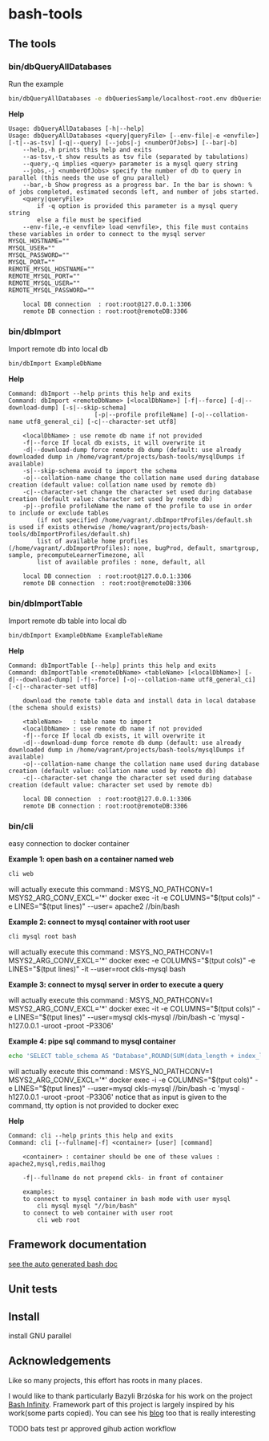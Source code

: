# bash-tools

## The tools
### bin/dbQueryAllDatabases

Run the example
```bash
bin/dbQueryAllDatabases -e dbQueriesSample/localhost-root.env dbQueriesSample/databaseSize.sql
```

**Help**
```
Usage: dbQueryAllDatabases [-h|--help]
Usage: dbQueryAllDatabases <query|queryFile> [--env-file|-e <envfile>] [-t|--as-tsv] [-q|--query] [--jobs|-j <numberOfJobs>] [--bar|-b]
    --help,-h prints this help and exits
    --as-tsv,-t show results as tsv file (separated by tabulations)
    --query,-q implies <query> parameter is a mysql query string
    --jobs,-j <numberOfJobs> specify the number of db to query in parallel (this needs the use of gnu parallel)
    --bar,-b Show progress as a progress bar. In the bar is shown: % of jobs completed, estimated seconds left, and number of jobs started.
    <query|queryFile>
        if -q option is provided this parameter is a mysql query string
        else a file must be specified
    --env-file,-e <envfile> load <envfile>, this file must contains these variables in order to connect to the mysql server
MYSQL_HOSTNAME=""
MYSQL_USER=""
MYSQL_PASSWORD=""
MYSQL_PORT=""
REMOTE_MYSQL_HOSTNAME=""
REMOTE_MYSQL_PORT=""
REMOTE_MYSQL_USER=""
REMOTE_MYSQL_PASSWORD=""

    local DB connection  : root:root@127.0.0.1:3306
    remote DB connection : root:root@remoteDB:3306
```

### bin/dbImport
Import remote db into local db
```bash
bin/dbImport ExampleDbName
```

**Help**
```
Command: dbImport --help prints this help and exits
Command: dbImport <remoteDbName> [<localDbName>] [-f|--force] [-d|--download-dump] [-s|--skip-schema]
                        [-p|--profile profileName] [-o|--collation-name utf8_general_ci] [-c|--character-set utf8]

    <localDbName> : use remote db name if not provided
    -f|--force If local db exists, it will overwrite it
    -d|--download-dump force remote db dump (default: use already downloaded dump in /home/vagrant/projects/bash-tools/mysqlDumps if available)
    -s|--skip-schema avoid to import the schema
    -o|--collation-name change the collation name used during database creation (default value: collation name used by remote db)
    -c|--character-set change the character set used during database creation (default value: character set used by remote db)
    -p|--profile profileName the name of the profile to use in order to include or exclude tables
        (if not specified /home/vagrant/.dbImportProfiles/default.sh  is used if exists otherwise /home/vagrant/projects/bash-tools/dbImportProfiles/default.sh)
        list of available home profiles (/home/vagrant/.dbImportProfiles): none, bugProd, default, smartgroup, sample, precomputeLearnerTimezone, all
        list of available profiles : none, default, all

    local DB connection  : root:root@127.0.0.1:3306
    remote DB connection  : root:root@remoteDB:3306
```

### bin/dbImportTable
Import remote db table into local db
```bash
bin/dbImport ExampleDbName ExampleTableName
```

**Help**
```
Command: dbImportTable [--help] prints this help and exits
Command: dbImportTable <remoteDbName> <tableName> [<localDbName>] [-d|--download-dump] [-f|--force] [-o|--collation-name utf8_general_ci] [-c|--character-set utf8]

    download the remote table data and install data in local database (the schema should exists)

    <tableName>   : table name to import
    <localDbName> : use remote db name if not provided
    -f|--force If local db exists, it will overwrite it
    -d|--download-dump force remote db dump (default: use already downloaded dump in /home/vagrant/projects/bash-tools/mysqlDumps if available)
    -o|--collation-name change the collation name used during database creation (default value: collation name used by remote db)
    -c|--character-set change the character set used during database creation (default value: character set used by remote db)

    local DB connection  : root:root@127.0.0.1:3306
    remote DB connection : root:root@remoteDB:3306
```

### bin/cli

easy connection to docker container

**Example 1: open bash on a container named web**
```bash
cli web
```
will actually execute this command : MSYS_NO_PATHCONV=1 MSYS2_ARG_CONV_EXCL='*' docker exec -it -e COLUMNS="$(tput cols)" -e LINES="$(tput lines)" --user= apache2 //bin/bash

**Example 2: connect to mysql container with root user**
```bash
cli mysql root bash
```
will actually execute this command : MSYS_NO_PATHCONV=1 MSYS2_ARG_CONV_EXCL='*' docker exec -e COLUMNS="$(tput cols)" -e LINES="$(tput lines)" -it --user=root ckls-mysql bash

**Example 3: connect to mysql server in order to execute a query**

will actually execute this command : MSYS_NO_PATHCONV=1 MSYS2_ARG_CONV_EXCL='*' docker exec -it -e COLUMNS="$(tput cols)" -e LINES="$(tput lines)" --user=mysql ckls-mysql //bin/bash -c 'mysql -h127.0.0.1 -uroot -proot -P3306'

**Example 4: pipe sql command to mysql container** 
```bash
echo 'SELECT table_schema AS "Database",ROUND(SUM(data_length + index_length) / 1024 / 1024, 2) AS "Size (MB)" FROM information_schema.TABLES' | bin/cli mysql
```
will actually execute this command : MSYS_NO_PATHCONV=1 MSYS2_ARG_CONV_EXCL='*' docker exec -i -e COLUMNS="$(tput cols)" -e LINES="$(tput lines)" --user=mysql ckls-mysql //bin/bash -c 'mysql -h127.0.0.1 -uroot -proot -P3306'
notice that as input is given to the command, tty option is not provided to docker exec

**Help**
```
Command: cli --help prints this help and exits
Command: cli [--fullname|-f] <container> [user] [command]

    <container> : container should be one of these values : apache2,mysql,redis,mailhog

    -f|--fullname do not prepend ckls- in front of container

    examples:
    to connect to mysql container in bash mode with user mysql
        cli mysql mysql "//bin/bash"
    to connect to web container with user root
        cli web root
```

## Framework documentation

[see the auto generated bash doc](doc/Index.md)

## Unit tests

## Install
install GNU parallel

## Acknowledgements
Like so many projects, this effort has roots in many places. 

I would like to thank particularly  Bazyli Brzóska for his work on the project [Bash Infinity](https://github.com/niieani/bash-oo-framework).
Framework part of this project is largely inspired by his work(some parts copied). You can see his [blog](https://invent.life/project/bash-infinity-framework) too that is really interesting 

TODO bats
test pr approved gihub action workflow
